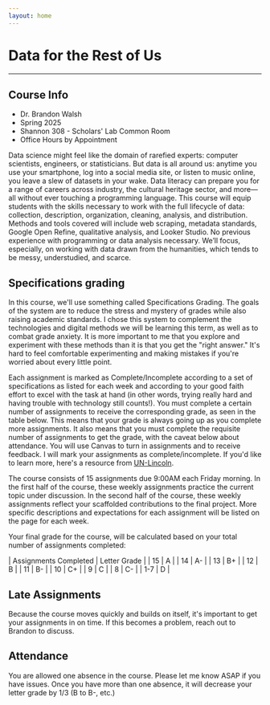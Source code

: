 ```yaml
---
layout: home
---
```

# Data for the Rest of Us
---

## Course Info

* Dr. Brandon Walsh
* Spring 2025
* Shannon 308 - Scholars' Lab Common Room
* Office Hours by Appointment

Data science might feel like the domain of rarefied experts: computer scientists, engineers, or statisticians. But data is all around us: anytime you use your smartphone, log into a social media site, or listen to music online, you leave a slew of datasets in your wake. Data literacy can prepare you for a range of careers across industry, the cultural heritage sector, and more—all without ever touching a programming language. This course will equip students with the skills necessary to work with the full lifecycle of data: collection, description, organization, cleaning, analysis, and distribution. Methods and tools covered will include web scraping, metadata standards, Google Open Refine, qualitative analysis, and Looker Studio. No previous experience with programming or data analysis necessary. We’ll focus, especially, on working with data drawn from the humanities, which tends to be messy, understudied, and scarce. 

## Specifications grading

In this course, we'll use something called Specifications Grading. The goals of the system are to reduce the stress and mystery of grades while also raising academic standards. I chose this system to complement the technologies and digital methods we will be learning this term, as well as to combat grade anxiety. It is more important to me that you explore and experiment with these methods than it is that you get the "right answer." It's hard to feel comfortable experimenting and making mistakes if you're worried about every little point.

Each assignment is marked as Complete/Incomplete according to a set of specifications as listed for each week and according to your good faith effort to excel with the task at hand (in other words, trying really hard and having trouble with technology still counts!). You must complete a certain number of assignments to receive the corresponding grade, as seen in the table below. This means that your grade is always going up as you complete more assignments. It also means that you must complete the requisite number of assignments to get the grade, with the caveat below about attendance. You will use Canvas to turn in assignments and to receive feedback. I will mark your assignments as complete/incomplete. If you'd like to learn more, here's a resource from [UN-Lincoln](https://teaching.unl.edu/resources/alternative-grading/specification-grading/).

The course consists of 15 assignments due 9:00AM each Friday morning. In the first half of the course, these weekly assignments practice the current topic under discussion. In the second half of the course, these weekly assignments reflect your scaffolded contributions to the final project. More specific descriptions and expectations for each assignment will be listed on the page for each week.

Your final grade for the course, will be calculated based on your total number of assignments completed:

| Assignments Completed | Letter Grade |
| 15 | A |
| 14 | A- |
| 13 | B+ |
| 12 | B |
| 11 | B- |
| 10 | C+ |
| 9 | C |
| 8 | C- |
| 1-7 | D |

## Late Assignments

Because the course moves quickly and builds on itself, it's important to get your assignments in on time. If this becomes a problem, reach out to Brandon to discuss. 

## Attendance

You are allowed one absence in the course. Please let me know ASAP if you have issues. Once you have more than one absence, it will decrease your letter grade by 1/3 (B to B-, etc.)
